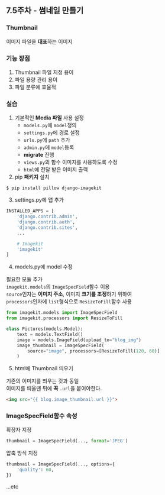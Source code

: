 ## 7.5주차 - 썸네일 만들기

### Thumbnail
이미지 파일을 **대표**하는 이미지

### 기능 장점
1. Thumbnail 파일 지정 용이
2. 파일 용량 관리 용이
3. 파일 분류에 효율적

### 실습
1. 기본적인 **Media 파일** 사용 설정
    + `models.py`에 `model`정의
    + `settings.py`에 경로 설정
    + `urls.py`에 `path` 추가
    + `admin.py`에 `model`등록
    + **migrate** 진행
    + `views.py`의 함수 이미지를 사용하도록 수정
    + `html`에 전달 받은 이미지 출력
2. pip **패키지** 설치

```
$ pip install pillow django-imagekit
```
3. settings.py에 앱 추가

```python
INSTALLED_APPS = [
    'django.contrib.admin',
    'django.contrib.auth',
    'django.contrib.sites',
    ...

    # Imagekit
    'imagekit'
]
```
4. models.py에 model 수정

필요한 모듈 추가<br/>
`imagekit.models`의 `ImageSpecField`함수 이용<br/>
`source`인자는 **이미지 주소**, 이미지 **크기를 조정**하기 위하여<br/>
`processors`인자에 `list`형식으로 `ResizeToFill`함수 사용
```python
from imagekit.models import ImageSpecField
from imagekit.processors import ResizeToFill

class Pictures(models.Model):
    text = models.TextField()
    image = models.ImageField(upload_to="blog_img")
    image_thumbnail = ImageSpecField(
        source="image", processors=[ResizeToFill(120, 60)]
    )

```

5. html에 Thumbnail 띄우기

기존의 이미지를 띄우는 것과 동일<br/>
이미지를 띄울땐 뒤에 **꼭** `.url`을 붙여야한다.
```html
<img src="{{ blog.image_thumbnail.url }}">
```

### ImageSpecField함수 속성
확장자 지정
```python
thumbnail = ImageSpecField(..., format='JPEG')
```

압축 방식 지정
```python
thumbnail = ImageSpecField(..., options={
    'quality': 60,
})
```

...etc
